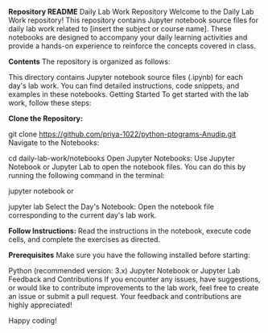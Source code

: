 **Repository README**
Daily Lab Work Repository
Welcome to the Daily Lab Work repository! This repository contains Jupyter notebook source files for daily lab work related to [insert the subject or course name]. These notebooks are designed to accompany your daily learning activities and provide a hands-on experience to reinforce the concepts covered in class.

**Contents**
The repository is organized as follows:

This directory contains Jupyter notebook source files (.ipynb) for each day's lab work. You can find detailed instructions, code snippets, and examples in these notebooks.
Getting Started
To get started with the lab work, follow these steps:

**Clone the Repository:**

git clone https://github.com/priya-1022/python-ptograms-Anudip.git
Navigate to the Notebooks:

cd daily-lab-work/notebooks
Open Jupyter Notebooks:
Use Jupyter Notebook or Jupyter Lab to open the notebook files. You can do this by running the following command in the terminal:

jupyter notebook
or

jupyter lab
Select the Day's Notebook:
Open the notebook file corresponding to the current day's lab work.

**Follow Instructions:**
Read the instructions in the notebook, execute code cells, and complete the exercises as directed.

**Prerequisites**
Make sure you have the following installed before starting:

Python (recommended version: 3.x)
Jupyter Notebook or Jupyter Lab
Feedback and Contributions
If you encounter any issues, have suggestions, or would like to contribute improvements to the lab work, feel free to create an issue or submit a pull request. Your feedback and contributions are highly appreciated!

Happy coding!
